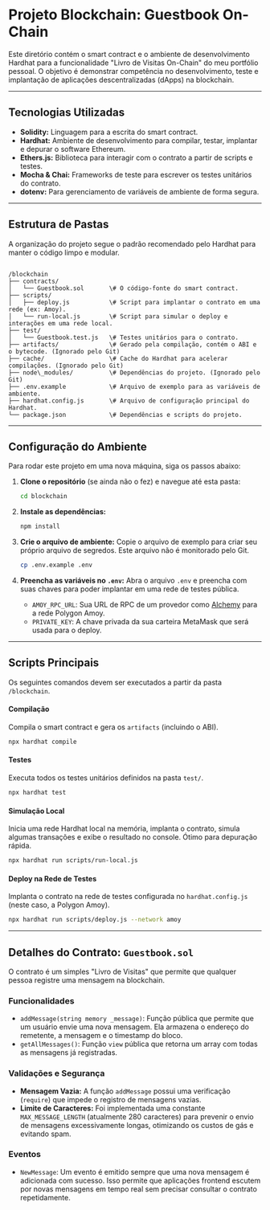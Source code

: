 # Projeto Blockchain: Guestbook On-Chain

Este diretório contém o smart contract e o ambiente de desenvolvimento Hardhat para a funcionalidade "Livro de Visitas On-Chain" do meu portfólio pessoal. O objetivo é demonstrar competência no desenvolvimento, teste e implantação de aplicações descentralizadas (dApps) na blockchain.

---

## Tecnologias Utilizadas

* **Solidity:** Linguagem para a escrita do smart contract.
* **Hardhat:** Ambiente de desenvolvimento para compilar, testar, implantar e depurar o software Ethereum.
* **Ethers.js:** Biblioteca para interagir com o contrato a partir de scripts e testes.
* **Mocha & Chai:** Frameworks de teste para escrever os testes unitários do contrato.
* **dotenv:** Para gerenciamento de variáveis de ambiente de forma segura.

---

## Estrutura de Pastas

A organização do projeto segue o padrão recomendado pelo Hardhat para manter o código limpo e modular.

```

/blockchain
├── contracts/
│   └── Guestbook.sol       \# O código-fonte do smart contract.
├── scripts/
│   ├── deploy.js           \# Script para implantar o contrato em uma rede (ex: Amoy).
│   └── run-local.js        \# Script para simular o deploy e interações em uma rede local.
├── test/
│   └── Guestbook.test.js   \# Testes unitários para o contrato.
├── artifacts/              \# Gerado pela compilação, contém o ABI e o bytecode. (Ignorado pelo Git)
├── cache/                  \# Cache do Hardhat para acelerar compilações. (Ignorado pelo Git)
├── node\_modules/          \# Dependências do projeto. (Ignorado pelo Git)
├── .env.example            \# Arquivo de exemplo para as variáveis de ambiente.
├── hardhat.config.js       \# Arquivo de configuração principal do Hardhat.
└── package.json            \# Dependências e scripts do projeto.

```

---

## Configuração do Ambiente

Para rodar este projeto em uma nova máquina, siga os passos abaixo:

1.  **Clone o repositório** (se ainda não o fez) e navegue até esta pasta:
    ```bash
    cd blockchain
    ```

2.  **Instale as dependências:**
    ```bash
    npm install
    ```

3.  **Crie o arquivo de ambiente:**
    Copie o arquivo de exemplo para criar seu próprio arquivo de segredos. Este arquivo não é monitorado pelo Git.
    ```bash
    cp .env.example .env
    ```

4.  **Preencha as variáveis no `.env`:**
    Abra o arquivo `.env` e preencha com suas chaves para poder implantar em uma rede de testes pública.
    * `AMOY_RPC_URL`: Sua URL de RPC de um provedor como [Alchemy](https://www.alchemy.com/) para a rede Polygon Amoy.
    * `PRIVATE_KEY`: A chave privada da sua carteira MetaMask que será usada para o deploy.

---

## Scripts Principais

Os seguintes comandos devem ser executados a partir da pasta `/blockchain`.

#### Compilação
Compila o smart contract e gera os `artifacts` (incluindo o ABI).
```bash
npx hardhat compile
```

#### Testes

Executa todos os testes unitários definidos na pasta `test/`.

```bash
npx hardhat test
```

#### Simulação Local

Inicia uma rede Hardhat local na memória, implanta o contrato, simula algumas transações e exibe o resultado no console. Ótimo para depuração rápida.

```bash
npx hardhat run scripts/run-local.js
```

#### Deploy na Rede de Testes

Implanta o contrato na rede de testes configurada no `hardhat.config.js` (neste caso, a Polygon Amoy).

```bash
npx hardhat run scripts/deploy.js --network amoy
```

-----

## Detalhes do Contrato: `Guestbook.sol`

O contrato é um simples "Livro de Visitas" que permite que qualquer pessoa registre uma mensagem na blockchain.

### Funcionalidades

  * `addMessage(string memory _message)`: Função pública que permite que um usuário envie uma nova mensagem. Ela armazena o endereço do remetente, a mensagem e o timestamp do bloco.
  * `getAllMessages()`: Função `view` pública que retorna um array com todas as mensagens já registradas.

### Validações e Segurança

  * **Mensagem Vazia:** A função `addMessage` possui uma verificação (`require`) que impede o registro de mensagens vazias.
  * **Limite de Caracteres:** Foi implementada uma constante `MAX_MESSAGE_LENGTH` (atualmente 280 caracteres) para prevenir o envio de mensagens excessivamente longas, otimizando os custos de gás e evitando spam.

### Eventos

  * `NewMessage`: Um evento é emitido sempre que uma nova mensagem é adicionada com sucesso. Isso permite que aplicações frontend escutem por novas mensagens em tempo real sem precisar consultar o contrato repetidamente.
